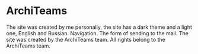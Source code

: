 # ArchiTeams
The site was created by me personally, the site has a dark theme and a light one, English and Russian. Navigation. The form of sending to the mail.  The site was created by the ArchiTeams team.
All rights belong to the ArchiTeams team.
